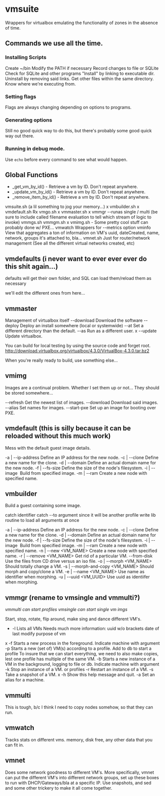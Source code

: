 # vmsuite

Wrappers for virtualbox emulating the functionality of zones in the absence of time.


## Commands we use all the time.
### Installing Scripts
Create ~/bin
Modify the PATH if necessary
Record changes to file or SQLite
Check for SQLite and other programs
"Install" by linking to executable dir.
Uninstall by removing said links.
Get other files within the same directory.
Know where we're executing from.

### Setting flags
Flags are always changing depending on options to programs.

### Generating options
Still no good quick way to do this, but there's probably some good quick way out there.

### Running in debug mode.
Use `echo` before every command to see what would happen.


## Global Functions
- _get_vm_by_id() - Retrieve a vm by ID.  Don't repeat anywhere.
- _update_vm_by_id() - Retrieve a vm by ID.  Don't repeat anywhere.
- _remove_item_by_id() - Retrieve a vm by ID.  Don't repeat anywhere.



vmsuite.sh (a lil something to jog your memory...)
x vmbuilder.sh
x vmdefault.sh
Rx vmgo.sh
x vmmaster.sh
x vmmgr --runas single / multi
(be sure to include called filename evaluation to tell which stream of logic to invoke)
	vmmgs.sh 
	vmmgm.sh
x vmimg.sh - Some pretty cool stuff can probably done w/ PXE...
  vmwatch
 	Wrappers for --metrics option
  vminfo
 	View that aggregates a ton of information on VM's
	uuid, dateCreated, name, network, groups it's attached to, bla...
  vmnet.sh
 	Just for router/network management
	(See all the different virtual networks created, etc)


## vmdefaults (i never want to ever ever ever do this shit again...)
defaults will get their own folder, and SQL can load them/reload them as necessary

we'll edit the different ones from here...

## vmmaster

Management of virtualbox itself
--download			Download the software
--deploy				Deploy an install somewhere (local or systemwide)
--at					Set a different directory than the default.
--as					Run as a different user.
x --update        Update virtualbox.

You can build for local testing by using the source code and forget root.
http://download.virtualbox.org/virtualbox/4.3.0/VirtualBox-4.3.0.tar.bz2

When you're really ready to build, use something else...



## vmimg

Images are a continual problem.  Whether I set them up or not...
They should be stored somewhere...

--refresh     Get the newest list of images.
--download    Download said images.
--alias       Set names for images.
--start-pxe   Set up an image for booting over PXE.


## vmdefault (this is silly because it can be reloaded without this much work)

Mess with the default guest image details.

-a | --ip-address <N>     Define an IP address for the new node.
-c | --clone <name>       Define a new name for the clone.
-d | --domain <domain>    Define an actual domain name for the new node.
-f | --fs-size <N in mb>  Define the size of the node's filesystem.
-i | --image <img>        Build from specified image.
-m | --ram <N in mb>      Create a new node with specified name.


## vmbuilder

Build a guest containing some image.

catch identifier
catch --to argument since it will be another profile
write lib routine to load all arguments at once

-a | --ip-address <N>        Define an IP address for the new node.
-c | --clone <name>          Define a new name for the clone.
-d | --domain <domain>       Define an actual domain name for the new node.
-f | --fs-size <N in mb>     Define the size of the node's filesystem.
-i | --image <img>           Build from specified image.
-m | --ram <N in mb>         Create a new node with specified name.
-n | --new <VM_NAME>         Create a new node with specified name.
-r | --remove <VM_NAME>   	  Get rid of a particular VM.
--from-disk               	  Use the files from CD drive versus an iso file.
-o | --morph <VM_NAME>       Should totally change a VM.
-s | --morph-and-copy <VM_NAME>  Should morph and copy/clone a VM.
-e | --name <VM_NAME>		  Use name as identifier when morphing.
-u | --uuid <VM_UUID>        Use uuid as identiifer when morphing.


## vmmgr (rename to vmsingle and vmmulti?)

*vmmulti can start profiles*
*vmsingle can start single vm imgs*

Start, stop, rotate, flip around, make sing and dance different VM's.

- -l     Lists all VMs
	Needs much more information: 
		uuid w/o brackets
		date of last modify
		purpose of vm

x -f     Starts a new process in the foreground.
	Indicate machine with argument	
-p     Starts a new (set of) VM(s) according to a profile.
	Add to db to start a profile
	To insure that we can start everything, we need to also make copies, lest one profile has multiple of the same VM.
-b     Starts a new instance of a VM in the background, logging to file or db.
	Indicate machine with argument	
-k     Stop an instance of a VM. or profiles
-r     Restart an instance of a VM.
-s     Take a snapshot of a VM.
x -h     Show this help message and quit.
-a     Set an alias for a machine.

## vmmulti

This is tough, b/c I think I need to copy nodes somehow, so that they can run.


## vmwatch 

Tracks stats on different vms.  memory, disk free, any other data that you can fit in.


## vmnet

Does some network goodness to different VM's.
More specifically, vmnet can put the different VM's into different network groups, set up these boxes to run with DHCP/Gateways/bla at a specific IP.  Use snapshots, and sed and some other trickery to make it all come together. 
